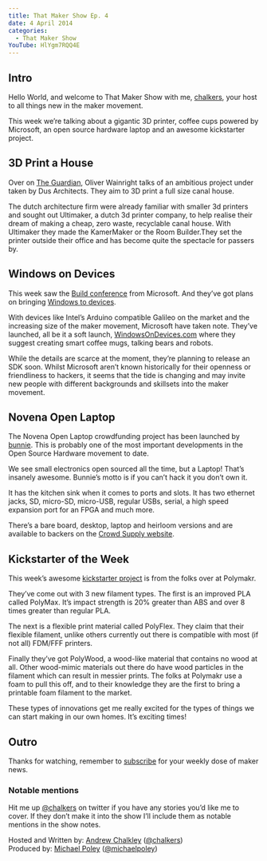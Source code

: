 ```yaml
---
title: That Maker Show Ep. 4
date: 4 April 2014
categories: 
  - That Maker Show
YouTube: HlYgm7RQQ4E
---
```


## Intro

Hello World, and welcome to That Maker Show with me, [chalkers](https://twitter.com/chalkers), your host to all things new in the maker movement.

This week we’re talking about a gigantic 3D printer, coffee cups powered by Microsoft, an open source hardware laptop and an awesome kickstarter project.

## 3D Print a House
Over on [The Guardian](http://www.theguardian.com/artanddesign/architecture-design-blog/2014/mar/28/work-begins-on-the-worlds-first-3d-printed-house), Oliver Wainright talks of an ambitious project under taken by Dus Architects. They aim to 3D print a full size canal house.

The dutch architecture firm were already familiar with smaller 3d printers and sought out Ultimaker, a dutch 3d printer company, to help realise their dream of making a cheap, zero waste, recyclable canal house. With Ultimaker they made the KamerMaker or the Room Builder.They set the printer outside their office and has become quite the spectacle for passers by.


## Windows on Devices

This week saw the [Build conference](https://www.youtube.com/watch?v=kT3qLOMK6V4) from Microsoft. And they’ve got plans on bringing [Windows to devices](http://windowsondevices.com).

With devices like Intel’s Arduino compatible Galileo on the market and the increasing size of the maker movement, Microsoft have taken note. They’ve launched, all be it a soft launch, [WindowsOnDevices.com](http://windowsondevices.com) where they suggest creating smart coffee mugs, talking bears and robots.

While the details are scarce at the moment, they’re planning to release an SDK soon. Whilst Microsoft aren’t known historically for their openness or friendliness to hackers, it seems that the tide is changing and may invite new people with different backgrounds and skillsets into the maker movement.


## Novena Open Laptop
The Novena Open Laptop crowdfunding project has been launched by [bunnie](http://www.bunniestudios.com/blog/?p=3657). This is probably one of the most important developments in the Open Source Hardware movement to date.

We see small electronics open sourced all the time, but a Laptop! That’s insanely awesome. Bunnie’s motto is if you can’t hack it you don’t own it.

It has the kitchen sink when it comes to ports and slots. It has two ethernet jacks, SD, micro-SD, micro-USB, regular USBs, serial, a high speed expansion port for an FPGA and much more.

There’s a bare board, desktop, laptop and heirloom versions and are available to backers on the [Crowd Supply website](https://www.crowdsupply.com/kosagi/novena-open-laptop).

## Kickstarter of the Week

This week’s awesome [kickstarter project](https://www.kickstarter.com/projects/1981875718/polymakr-entirely-new-materials-for-desktop-3d-pri?ref=discovery) is from the folks over at Polymakr.

They’ve come out with 3 new filament types. The first is an improved PLA called PolyMax. It’s impact strength is 20% greater than ABS and over 8 times greater than regular PLA.

The next is a flexible print material called PolyFlex. They claim that their flexible filament, unlike others currently out there is compatible with most (if not all) FDM/FFF printers.

Finally they’ve got PolyWood, a wood-like material that contains no wood at all. Other wood-mimic materials out there do have wood particles in the filament which can result in messier prints. The folks at Polymakr use a foam to pull this off, and to their knowledge they are the first to bring a printable foam filament to the market.

These types of innovations get me really excited for the types of things we can start making in our own homes. It’s exciting times!

## Outro

Thanks for watching, remember to [subscribe](http://www.youtube.com/user/thatmakershow) for your weekly dose of maker news. 

### Notable mentions
Hit me up [@chalkers](https://twitter.com/chalkers) on twitter if you have any stories you’d like me to cover. If they don’t make it into the show I’ll include them as notable mentions in the show notes.

Hosted and Written by: [Andrew Chalkley](http://forefront.io) ([@chalkers](https://twitter.com/chalkers))  
Produced by: [Michael Poley](http://michaelpoley.com) ([@michaelpoley](https://twitter.com/michaelpoley))


